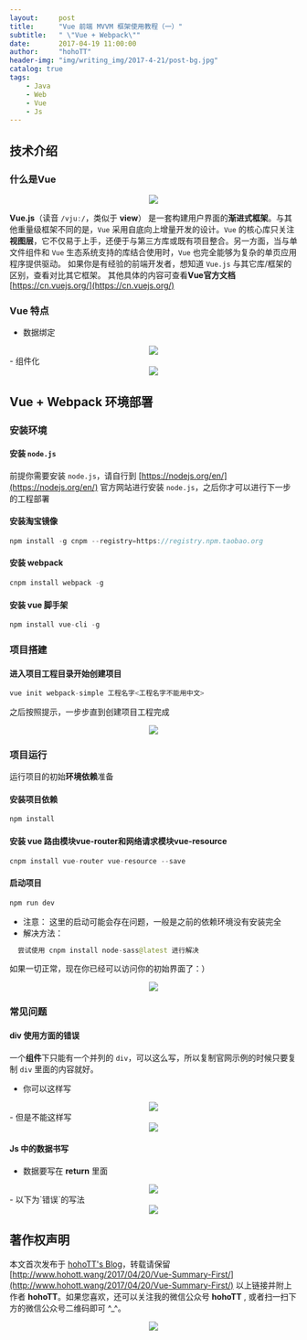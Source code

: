 ```yaml
---
layout:     post
title:      "Vue 前端 MVVM 框架使用教程（一）"
subtitle:   " \"Vue + Webpack\""
date:       2017-04-19 11:00:00
author:     "hohoTT"
header-img: "img/writing_img/2017-4-21/post-bg.jpg"
catalog: true
tags:
    - Java
    - Web
    - Vue
    - Js
---
```



## 技术介绍

### 什么是Vue

<div align="center"><img src="http://www.hohott.wang/img/writing_img/2017-4-21/s1.png"/></div>

**Vue.js**（读音 `/vjuː/`，类似于 **view**） 是一套构建用户界面的**渐进式框架**。与其他重量级框架不同的是，`Vue` 采用自底向上增量开发的设计。`Vue` 的核心库只关注**视图层**，它不仅易于上手，还便于与第三方库或既有项目整合。另一方面，当与单文件组件和 `Vue` 生态系统支持的库结合使用时，`Vue` 也完全能够为复杂的单页应用程序提供驱动。
如果你是有经验的前端开发者，想知道 `Vue.js` 与其它库/框架的区别，查看对比其它框架。
其他具体的内容可查看**Vue官方文档** [https://cn.vuejs.org/](https://cn.vuejs.org/)

### Vue 特点
- 数据绑定
<div align="center"><img src="http://www.hohott.wang/img/writing_img/2017-4-21/s2.png"/></div>
- 组件化
<div align="center"><img src="http://www.hohott.wang/img/writing_img/2017-4-21/s3.png"/></div>

## Vue + Webpack 环境部署

### 安装环境

#### 安装 `node.js` 

前提你需要安装 `node.js`，请自行到 [https://nodejs.org/en/](https://nodejs.org/en/) 官方网站进行安装 `node.js`，之后你才可以进行下一步的工程部署

#### 安装淘宝镜像

```java
npm install -g cnpm --registry=https://registry.npm.taobao.org
```

#### 安装 webpack

```java
cnpm install webpack -g
```

#### 安装 vue 脚手架

```java
npm install vue-cli -g
```

### 项目搭建

#### 进入项目工程目录开始创建项目

```java
vue init webpack-simple 工程名字<工程名字不能用中文>
```

之后按照提示，一步步直到创建项目工程完成
<div align="center"><img src="http://www.hohott.wang/img/writing_img/2017-4-21/vue_init.png"/></div>

### 项目运行

运行项目的初始**环境依赖**准备

#### 安装项目依赖

```java
npm install 
```

#### 安装 vue 路由模块vue-router和网络请求模块vue-resource

```java
cnpm install vue-router vue-resource --save
```

#### 启动项目

```java
npm run dev
```

- 注意：
  这里的启动可能会存在问题，一般是之前的依赖环境没有安装完全
- 解决方法：

```java
  尝试使用 cnpm install node-sass@latest 进行解决
```

如果一切正常，现在你已经可以访问你的初始界面了：）
<div align="center"><img src="http://www.hohott.wang/img/writing_img/2017-4-21/index.png"/></div>


### 常见问题

#### div 使用方面的错误

一个**组件**下只能有一个并列的 `div`，可以这么写，所以复制官网示例的时候只要复制 `div` 里面的内容就好。

 - 你可以这样写
 <div align="center"><img src="http://www.hohott.wang/img/writing_img/2017-4-21/k1.png"/></div>
 - 但是不能这样写
<div align="center"><img src="http://www.hohott.wang/img/writing_img/2017-4-21/k2.png"/></div>

#### Js 中的数据书写

- 数据要写在 **return** 里面
<div align="center"><img src="http://www.hohott.wang/img/writing_img/2017-4-21/k3.png"/></div>
- 以下为`错误`的写法
<div align="center"><img src="http://www.hohott.wang/img/writing_img/2017-4-21/k3.png"/></div>


## 著作权声明
本文首次发布于 [hohoTT's Blog](http://www.hohott.wang/)，转载请保留 [http://www.hohott.wang/2017/04/20/Vue-Summary-First/](http://www.hohott.wang/2017/04/20/Vue-Summary-First/) 以上链接并附上作者 **hohoTT**。如果您喜欢，还可以关注我的微信公众号 **hohoTT** , 或者扫一扫下方的微信公众号二维码即可 ^_^。
<div align="center"><img src="http://www.hohott.wang/img/WeiXinImg.jpg"/></div>


